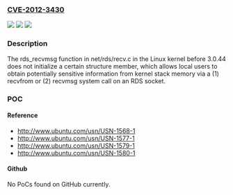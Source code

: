 ### [CVE-2012-3430](https://cve.mitre.org/cgi-bin/cvename.cgi?name=CVE-2012-3430)
![](https://img.shields.io/static/v1?label=Product&message=n%2Fa&color=blue)
![](https://img.shields.io/static/v1?label=Version&message=%3D%20n%2Fa%20&color=brighgreen)
![](https://img.shields.io/static/v1?label=Vulnerability&message=n%2Fa&color=brighgreen)

### Description

The rds_recvmsg function in net/rds/recv.c in the Linux kernel before 3.0.44 does not initialize a certain structure member, which allows local users to obtain potentially sensitive information from kernel stack memory via a (1) recvfrom or (2) recvmsg system call on an RDS socket.

### POC

#### Reference
- http://www.ubuntu.com/usn/USN-1568-1
- http://www.ubuntu.com/usn/USN-1577-1
- http://www.ubuntu.com/usn/USN-1579-1
- http://www.ubuntu.com/usn/USN-1580-1

#### Github
No PoCs found on GitHub currently.

